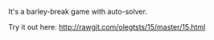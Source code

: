 It's a barley-break game with auto-solver.

Try it out here: http://rawgit.com/olegtsts/15/master/15.html
